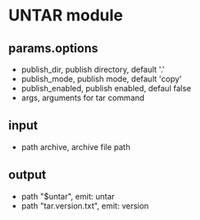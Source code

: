 # UNTAR module

## params.options

- publish_dir, publish directory, default '.'
- publish_mode, publish mode, default 'copy'
- publish_enabled, publish enabled, defaul false
- args, arguments for tar command

## input

- path archive, archive file path

## output

- path "$untar", emit: untar
- path "tar.version.txt", emit: version
